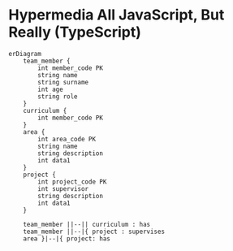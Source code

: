 # Hypermedia All JavaScript, But Really (TypeScript)

<!--
|o	o|	Zero or one
||	||	Exactly one
}o	o{	Zero or more (no upper limit)
}|	|{	One or more (no upper limit)
-->

```mermaid
erDiagram
    team_member {
        int member_code PK
        string name
        string surname
        int age
        string role
    }
    curriculum {
        int member_code PK
    }
    area {
        int area_code PK
        string name
        string description
        int data1
    }
    project {
        int project_code PK
        int supervisor
        string description
        int data1
    }

    team_member ||--|| curriculum : has
    team_member ||--|{ project : supervises
    area }|--|{ project: has

```
